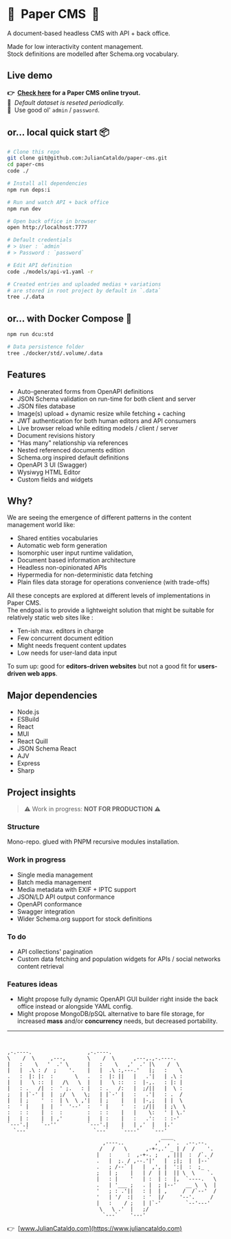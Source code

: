 # 📑  Paper CMS  📝

A document-based headless CMS with API + back office.

Made for low interactivity content management.  
Stock definitions are modelled after Schema.org vocabulary.

## Live demo

**👉  [Check here](https://www.juliancataldo.com/apps/) for a Paper CMS online tryout.**  
🔁  *Default dataset is reseted periodically.*  
🔑  Use good ol' `admin` / `password`.

## or… local quick start 📦

```sh
# Clone this repo
git clone git@github.com:JulianCataldo/paper-cms.git
cd paper-cms
code ./

# Install all dependencies
npm run deps:i

# Run and watch API + back office
npm run dev

# Open back office in browser
open http://localhost:7777

# Default credentials
# > User : `admin`
# > Password : `password`

# Edit API definition
code ./models/api-v1.yaml -r

# Created entries and uploaded medias + variations
# are stored in root project by default in `.data`
tree ./.data
```

## or… with Docker Compose 🐳

```sh
npm run dcu:std

# Data persistence folder
tree ./docker/std/.volume/.data
```

## Features

- Auto-generated forms from OpenAPI definitions
- JSON Schema validation on run-time for both client and server
- JSON files database
- Image(s) upload + dynamic resize while fetching + caching
- JWT authentication for both human editors and API consumers
- Live browser reload while editing models / client / server
- Document revisions history
- "Has many" relationship via references
- Nested referenced documents edition
- Schema.org inspired default definitions
- OpenAPI 3 UI (Swagger)
- Wysiwyg HTML Editor
- Custom fields and widgets

## Why?

We are seeing the emergence of different patterns in the content management
world like:

- Shared entities vocabularies
- Automatic web form generation
- Isomorphic user input runtime validation,
- Document based information architecture
- Headless non-opinionated APIs
- Hypermedia for non-deterministic data fetching
- Plain files data storage for operations convenience (with trade-offs)

All these concepts are explored at different levels of implementations
in Paper CMS.  
The endgoal is to provide a lightweight solution that might be suitable
for relatively static web sites like :

- Ten-ish max. editors in charge
- Few concurrent document edition
- Might needs frequent content updates
- Low needs for user-land data input

To sum up: good for **editors-driven websites** but not a good fit for
**users-driven web apps**.

## Major dependencies

- Node.js
- ESBuild
- React
- MUI
- React Quill
- JSON Schema React
- AJV
- Express
- Sharp

## Project insights

> ⚠️ Work in progress: **NOT FOR PRODUCTION** ⚠️

### Structure

Mono-repo. glued with PNPM recursive modules installation.

### Work in progress

- Single media management
- Batch media management
- Media metadata with EXIF + IPTC support
- JSON/LD API output conformance
- OpenAPI conformance
- Swagger integration
- Wider Schema.org support for stock definitions

### To do

- API collections' pagination
- Custom data fetching and population widgets for APIs / social networks content retrieval

### Features ideas

- Might propose fully dynamic OpenAPI GUI builder right inside the back office
  instead or alongside YAML config.
- Might propose MongoDB/pSQL alternative to bare file storage,
  for increased **mass** and/or **concurrency** needs,
  but decreased portability.

---

```


,-.----.                  ,-.----.
\    /  \     ,---,       \    /  \      ,---,.,-.----.
|   :    \   '  .' \      |   :    \   ,'  .' |\    /  \
|   |  .\ : /  ;    '.    |   |  .\ :,---.'   |;   :    \
.   :  |: |:  :       \   .   :  |: ||   |   .'|   | .\ :
|   |   \ ::  |   /\   \  |   |   \ ::   :  |-,.   : |: |
|   : .   /|  :  ' ;.   : |   : .   /:   |  ;/||   |  \ :
;   | |`-' |  |  ;/  \   \;   | |`-' |   :   .'|   : .  /
|   | ;    '  :  | \  \ ,'|   | ;    |   |  |-,;   | |  \
:   ' |    |  |  '  '--'  :   ' |    '   :  ;/||   | ;\  \
:   : :    |  :  :        :   : :    |   |    \:   ' | \.'
|   | :    |  | ,'        |   | :    |   :   .':   : :-'
`---'.|    `--''          `---'.|    |   | ,'  |   |.'
  `---`                     `---`    `----'    `---'
                                                  ____
                               ,----..          ,'  , `.  .--.--.
                              /   /   \      ,-+-,.' _ | /  /    '.
                             |   :     :  ,-+-. ;   , |||  :  /`. /
                             .   |  ;. / ,--.'|'   |  ;|;  |  |--`
                             .   ; /--` |   |  ,', |  ':|  :  ;_
                             ;   | ;    |   | /  | |  || \  \    `.
                             |   : |    '   | :  | :  |,  `----.   \
                             .   | '___ ;   . |  ; |--'   __ \  \  |
                             '   ; : .'||   : |  | ,     /  /`--'  /
                             '   | '/  :|   : '  |/     '--'.     /
                             |   :    / ;   | |`-'        `--'---'
                              \   \ .'  |   ;/
                               `---`    '---'

```

👉  [www.JulianCataldo.com](https://www.juliancataldo.com)
